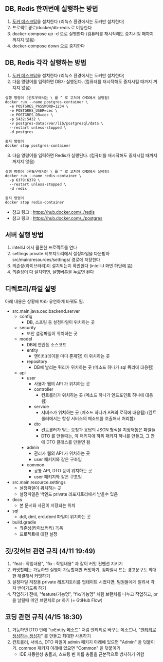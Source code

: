 ## DB, Redis 한꺼번에 실행하는 방법
1. [도커 데스크탑](https://www.docker.com/products/docker-desktop/)을 설치한다 (리눅스 환경에서는 도커만 설치한다)
2. 프로젝트경로/docker/db-redis 로 이동한다
3. docker-compose up -d 으로 실행한다 (컴퓨터를 재시작해도 중지시킬 때까지 꺼지지 않음)
4. docker-compose down 으로 중지한다

## DB, Redis 각각 실행하는 방법
1. [도커 데스크탑](https://www.docker.com/products/docker-desktop/)을 설치한다 (리눅스 환경에서는 도커만 설치한다)
2. 다음 명령어를 입력하면 DB가 실행된다. (컴퓨터를 재시작해도 중지시킬 때까지 꺼지지 않음)
```  
실행 명령어 (윈도우에서는 \ 를 ^ 로 고쳐야 CMD에서 실행됨)
docker run --name postgres-container \
  -e POSTGRES_PASSWORD=1234 \
  -e POSTGRES_USER=cec \
  -e POSTGRES_DB=cec \
  -p 5432:5432 \
  -v postgres-data:/var/lib/postgresql/data \
  --restart unless-stopped \
  -d postgres

중지 명령어
docker stop postgres-container
```
3. 다음 명령어를 입력하면 Redis가 실행된다. (컴퓨터를 재시작해도 중지시킬 때까지 꺼지지 않음)
```  
실행 명령어 (윈도우에서는 \ 를 ^ 로 고쳐야 CMD에서 실행됨)
docker run --name redis-container \
  -p 6379:6379 \
  --restart unless-stopped \
  -d redis
  
중지 명령어
docker stop redis-container
```
- 참고 링크 : https://hub.docker.com/_/redis
- 참고 링크 : https://hub.docker.com/_/postgres

## 서버 실행 방법
1. intelliJ 에서 클론한 프로젝트를 연다
2. settings private 레포지토리에서 설정파일을 다운받아 src/main/resources/settings/ 경로에 저장한다
3. 의존성(라이브러리)이 설치되는지 확인한다 (intelliJ 화면 하단에 뜸)
4. 의존성이 다 설치되면, 실행버튼을 누르면 된다

## 디렉토리/파일 설명
아래 내용은 상황에 따라 유연하게 바꿔도 됨. 
- src.main.java.cec.backend.server
  - config
    - DB, 스프링 등 설정파일이 위치하는 곳
  - security
    - 보안 설정파일이 위치하는 곳
  - model
    - DB에 연관된 소스코드
    - entity
      - 엔티티(테이블 마다 존재함) 이 위치하는 곳
    - repository
      - DB에 날리는 쿼리가 위치하는 곳 (메소드 하나가 sql 쿼리에 대응됨)
  - api
    - user
      - 사용자 웹의 API 가 위치하는 곳
      - controller
        - 컨트롤러가 위치하는 곳 (메소드 하나가 엔드포인트 하나에 대응됨)
      - service
        - 서비스가 위치하는 곳 (메소드 하나가 API의 로직에 대응됨) (컨트롤러에서는 항상 서비스의 메소드를 호출해서 처리함)
      - dto
        - 컨트롤러가 받는 요청과 응답의 JSON 형식을 지정해놓은 파일들
        - DTO 를 만들때는, 이 패키지에 하위 패키지 하나를 만들고, 그 안에 DTO 클래스를 만들면 됨
    - admin
      - 관리자 웹의 API 가 위치하는 곳
      - user 패키지와 같은 구조임
    - common
      - 공통 API, DTO 등이 위치하는 곳
      - user 패키지와 같은 구조임
- src.main.resource.settings
  - 설정파일이 위치하는 곳
  - 설정파일은 백엔드 private 레포지토리에서 받을수 있음
- docs
  - 본 문서와 사진이 저장되는 위치
- sql
  - ddl, dml, erd.dbml 파일이 위치하는 곳
- build.gradle
  - 의존성(라이브러리) 목록
  - 프로젝트에 대한 설정

## 깃/깃허브 관련 규칙 (4/11 19:49)
1. "feat : 작업내용", "fix : 작업내용" 과 같이 커밋 컨벤션 지키기
2. 커밋할때는 가능하면 실행이 가능할때만 커밋하기, 컴파일시 뜨는 경고문구도 최대한 해결해서 커밋하기
3. 설정파일 저장용 private 레포지토리를 업데이트 시켰다면, 팀원들에게 알려서 각자 받아가도록 하기
4. 작업하기 전에, "feature/기능명", "fix/기능명" 처럼 브랜치를 나누고 작업하고, pr을 날릴때 메인 브랜치로 pr 하기 (= GtiHub Flow)

## 코딩 관련 규칙 (4/15 18:30)
1. 가능하면 DTO 안에 "toEntity 메소드" 처럼 엔티티로 바꾸는 메소드나, "[엔티티로 생성하는 생성자](../src/main/java/com/backend/server/api/admin/dto/user/AdminUserResponse.java)" 를 만들고 최대한 사용하기
2. 컨트롤러, 서비스, DTO 파일이 admin 패키지 아래에 있으면 "Admin" 을 덧붙이기. common 패키지 아래에 있으면 "Common" 을 덧붙이기
   - IDE 자동완성 충돌과, 스프링 빈 이름 충돌을 근본적으로 방지하기 위함